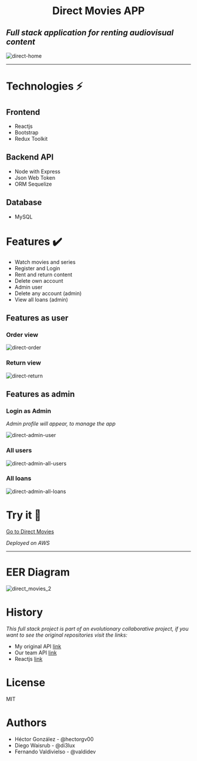 <h1 style="text-align: center;">Direct Movies APP</h1> 

## _Full stack application for renting audiovisual content_

![direct-home](https://user-images.githubusercontent.com/96445737/206133855-e3ea7188-497c-407f-8c9e-9ac6bf3f2e21.png)
***
# Technologies ⚡
## Frontend
- Reactjs
- Bootstrap
- Redux Toolkit
## Backend API
- Node with Express
- Json Web Token
- ORM Sequelize
## Database
- MySQL


# Features ✔️

- Watch movies and series
- Register and Login
- Rent and return content
- Delete own account
- Admin user
- Delete any account (admin)
- View all loans (admin)

## Features as user

### Order view
![direct-order](https://user-images.githubusercontent.com/96445737/206143617-87e3d3ad-bb6b-448c-aea8-50796aa33822.png)
### Return view
![direct-return](https://user-images.githubusercontent.com/96445737/206143809-35433a89-b223-40fe-bd20-a721a28ff65e.png)

## Features as admin
### Login as Admin
_Admin profile will appear, to manage the app_

![direct-admin-user](https://user-images.githubusercontent.com/96445737/206144073-3b339224-ba04-40ce-b68b-51c195d5b596.png)

### All users

![direct-admin-all-users](https://user-images.githubusercontent.com/96445737/206150951-5c6904bb-30e8-4095-a363-9fb3c607f8ca.png)

### All loans

![direct-admin-all-loans](https://user-images.githubusercontent.com/96445737/206150927-39d318f1-6075-4389-8a76-1cc5a7316e6e.png)

# Try it 🚀 


[Go to Direct Movies](https://deploy.d33ck4kzol9rq3.amplifyapp.com/)

_Deployed on AWS_
***

# EER Diagram
![direct_movies_2](https://user-images.githubusercontent.com/96445737/206137482-a6fa3b24-37d3-4df0-82f2-934ab1089a3b.png)

# History
_This full stack project is part of an evolutionary collaborative project, if you want to see the original repositories visit the links:_
- My original API [link](https://nodejs.org/)
- Our team API [link](https://nodejs.org/)
- Reactjs [link](https://nodejs.org/)


# License

MIT


# Authors
- Héctor González - @hectorgv00
- Diego Waisrub - @di3lux
- Fernando Valdivielso - @valdidev
